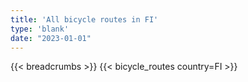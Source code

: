 ```yaml
---
title: 'All bicycle routes in FI'
type: 'blank'
date: "2023-01-01"
---
```


{{< breadcrumbs >}}
{{< bicycle_routes country=FI >}}
